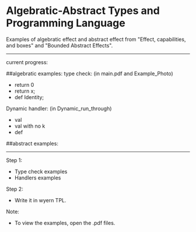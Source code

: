 # Algebratic-Abstract Types and Programming Language

Examples of algebratic effect and abstract effect from "Effect, capabilities, and boxes" and "Bounded Abstract Effects".

---
current progress:

##algebratic examples:
type check: (in main.pdf and Example_Photo)
- return 0
- return x;
- def Identity;

Dynamic handler: (in Dynamic_run_through)
- val
- val with no k
- def


##abstract examples:



---

Step 1:
- Type check examples
- Handlers examples

Step 2:
- Write it in wyern TPL.

Note:
- To view the examples, open the .pdf files.

